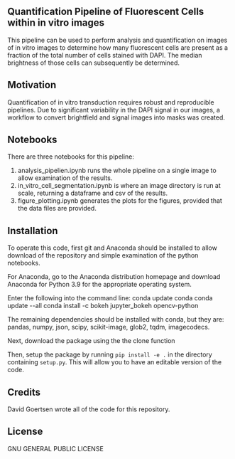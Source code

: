 ## Quantification Pipeline of Fluorescent Cells within in vitro images
This pipeline can be used to perform analysis and quantification on images of in vitro images to determine how many fluorescent cells are present as a fraction of the total number of cells stained with DAPI. The median brightness of those cells can subsequently be determined.

## Motivation
Quantification of in vitro transduction requires robust and reproducible pipelines. Due to significant variability in the DAPI signal in our images, a workflow to 
convert brightfield and signal images into masks was created. 

## Notebooks
There are three notebooks for this pipeline:
1. analysis_pipelien.ipynb runs the whole pipeline on a single image to allow examination of the results.
2. in_vitro_cell_segmentation.ipynb is where an image directory is run at scale, returning a dataframe and csv of the results.
3. figure_plotting.ipynb generates the plots for the figures, provided that the data files are provided. 

## Installation
To operate this code, first git and Anaconda should be installed to allow download of the repository and simple examination of the python notebooks. 

For Anaconda, go to the Anaconda distribution homepage and download Anaconda for Python 3.9 for the appropriate operating system. 

Enter the following into the command line:
conda update conda
conda update --all
conda install -c bokeh jupyter_bokeh opencv-python

The remaining dependencies should be installed with conda, but they are: pandas, numpy, json, scipy, scikit-image, glob2, tqdm, imagecodecs.

Next, download the package using the the clone function 

Then, setup the package by running `pip install -e .` in the directory containing `setup.py`. This will allow you to have an editable version of the code.

## Credits
David Goertsen wrote all of the code for this repository.

## License
GNU GENERAL PUBLIC LICENSE
